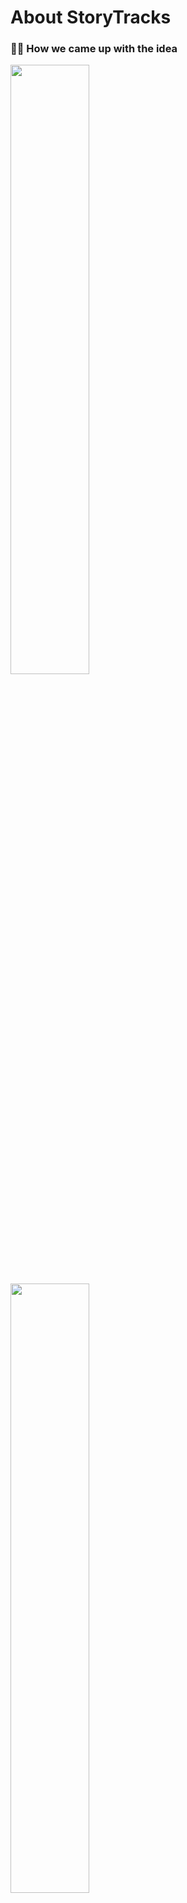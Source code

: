 # About StoryTracks
### 🤔💭 How we came up with the idea
<img src="/imgs/1.png" width="50%" height="auto">
<img src="/imgs/2.png" width="50%" height="auto">
<img src="/imgs/3.png" width="50%" height="auto">

### About this app

StoryTracks is a mobile-centered web application designed to capture and share personal stories through location-based posts. Users can upload pictures from their device, and with the help of metadata like location and time, along with text input or voice-to-text, create unique posts. 

The app uses the Gemini API to automatically generate engaging content for each post. StoryTracks also includes features like user authentication (login and logout), a map feed powered by the Google Maps API to explore posts based on location, and the ability to react to others' stories. Perfect for sharing memories, experiences, and moments on the go!

Frameworks: Spring Boot(Backend), NextJS(Frontend), AWS(MySQL RDS, Amazon S3)
<br><br>

### 🧱 Repository Structure
StoryTracks is composed of three modular repositories under the same project umbrella:

StoryTracks-fe
Frontend built with Next.js. Handles UI/UX, client-side routing, and integration with Google Maps API and Gemini API.

StoryTracks-be
Backend built with Spring Boot. Manages authentication, post processing, and business logic.

StoryTracks-infra
Infrastructure-as-Code and deployment settings. Includes AWS setup, database configuration, and CI/CD pipelines.

This structure allows each part of the application to be developed and maintained independently while ensuring smooth integration across services.

## 🥁 How to use our app
**🗺️📍 Explore posts based on your location!**

<img src="/imgs/4.png" width="30%" height="auto"><img src="/imgs/5.png" width="30%" height="auto">

<br>

**🔮✨ Share your posts with AI-generated text based on your photos!**

<img src="/imgs/6.png" width="30%" height="auto"><img src="/imgs/7.png" width="30%" height="auto">
<br><br>

Select photos that includes metadata

<img src="/imgs/8.png" width="auto" height="400px"><img src="/imgs/9.png" width="auto" height="400px">
<br><br>

Enter user content and generate AI text !

<img src="/imgs/10.png" width="25%" height="auto"><img src="/imgs/11.png" width="25%" height="auto"><img src="/imgs/12.png" width="25%" height="auto"><img src="/imgs/13.png" width="25%" height="auto">
<br><br>

## Future Updates 
StoryTracks is a project developed during the KATEC Hackathon as a Minimum Viable Product (MVP) of our idea. <br>While the core features, including location-based posts powered by Google Maps API and AI-generated content via the Gemini API, are fully implemented, other features like user authentication, reacting to posts, and commenting are still a work in progress.
<br><br>Feel free to use our project as a foundation and enhance it by adding new features, improving functionality, or building on the concept.🥳 <br>We’re excited to see how others can take this idea to the next level!
